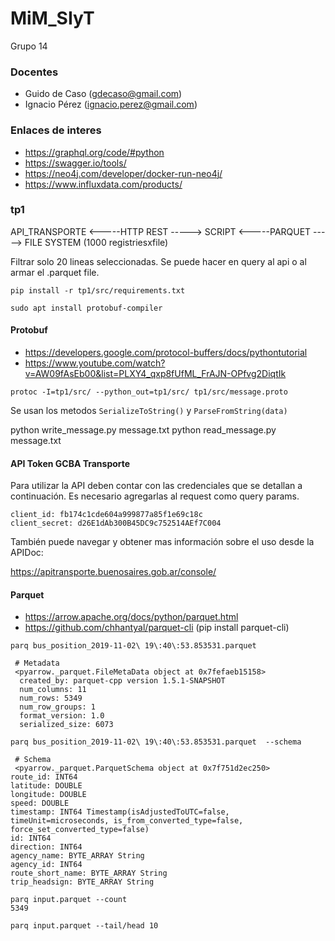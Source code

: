 # MiM_SIyT

Grupo 14 

### Docentes
- Guido de Caso (gdecaso@gmail.com)
- Ignacio Pérez (ignacio.perez@gmail.com)

### Enlaces de interes

- https://graphql.org/code/#python
- https://swagger.io/tools/
- https://neo4j.com/developer/docker-run-neo4j/
- https://www.influxdata.com/products/

### tp1

API_TRANSPORTE <-----HTTP REST -----> SCRIPT <-----PARQUET -----> FILE SYSTEM (1000 registriesxfile)

Filtrar solo 20 lineas seleccionadas. Se puede hacer en query al api o al armar el .parquet file.

```
pip install -r tp1/src/requirements.txt
```

```
sudo apt install protobuf-compiler
```

#### Protobuf
- https://developers.google.com/protocol-buffers/docs/pythontutorial
- https://www.youtube.com/watch?v=AW09fAsEb00&list=PLXY4_qxp8fUfML_FrAJN-OPfvg2DiqtIk

```
protoc -I=tp1/src/ --python_out=tp1/src/ tp1/src/message.proto
```

Se usan los metodos `SerializeToString()` y `ParseFromString(data)`

python write_message.py message.txt 
python read_message.py message.txt 

#### API Token GCBA Transporte
Para utilizar la API deben contar con las credenciales que se detallan a continuación. Es necesario agregarlas al request como query params.

```
client_id: fb174c1cde604a999877a85f1e69c18c
client_secret: d26E1dAb300B45DC9c752514AEf7C004
```

También puede navegar y obtener mas información sobre el uso desde la APIDoc: 

https://apitransporte.buenosaires.gob.ar/console/

#### Parquet
- https://arrow.apache.org/docs/python/parquet.html
- https://github.com/chhantyal/parquet-cli (pip install parquet-cli)

```
parq bus_position_2019-11-02\ 19\:40\:53.853531.parquet 

 # Metadata 
 <pyarrow._parquet.FileMetaData object at 0x7fefaeb15158>
  created_by: parquet-cpp version 1.5.1-SNAPSHOT
  num_columns: 11
  num_rows: 5349
  num_row_groups: 1
  format_version: 1.0
  serialized_size: 6073
```

```
parq bus_position_2019-11-02\ 19\:40\:53.853531.parquet  --schema

 # Schema 
 <pyarrow._parquet.ParquetSchema object at 0x7f751d2ec250>
route_id: INT64
latitude: DOUBLE
longitude: DOUBLE
speed: DOUBLE
timestamp: INT64 Timestamp(isAdjustedToUTC=false, timeUnit=microseconds, is_from_converted_type=false, force_set_converted_type=false)
id: INT64
direction: INT64
agency_name: BYTE_ARRAY String
agency_id: INT64
route_short_name: BYTE_ARRAY String
trip_headsign: BYTE_ARRAY String
```

```
parq input.parquet --count
5349
```

```
parq input.parquet --tail/head 10

```